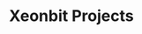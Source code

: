---
title: Xeonbit Projects
summary: The Xeonbit Project applied to list its token, XNS, on Binance DEX in 2019. The project submitted a proposal to the Binance Community, and the proposal was voted on by Binance DEX validators. The proposal was ultimately not approved, but the Xeonbit Project has continued to develop its technology and community.
description: The Xeonbit Project is a privacy-focused cryptocurrency that uses a number of features to protect the privacy of its users, including ring signatures and stealth addresses. The project is based on the Monero codebase, but it has a number of unique features, including a faster block time of 1 minute and a higher transaction throughput.
---